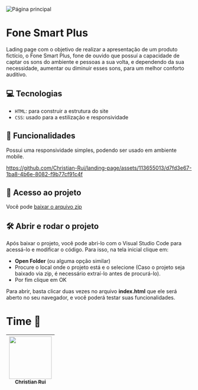 
![Página principal](https://github.com/Christian-Rui/landing-page/assets/113655013/2c217d37-8c68-4da5-b368-dcc571ee0da6)

# Fone Smart Plus
Lading page com o objetivo de realizar a apresentação de um produto fictício, o Fone Smart Plus, fone de ouvido que possuí a capacidade de captar os sons do ambiente e pessoas a sua volta, e dependendo da sua necessidade, aumentar ou diminuir esses sons, para um melhor conforto auditivo.

## 💻 Tecnologias
- `HTML`: para construir a estrutura do site
- `CSS`: usado para a estilização e responsividade

## 🔨 Funcionalidades
Possui uma responsividade simples, podendo ser usado em ambiente mobile.

https://github.com/Christian-Rui/landing-page/assets/113655013/d7fd3e67-1ba8-4b6e-8082-f9b77cf91c4f

## 📁 Acesso ao projeto

Você pode [baixar o arquivo zip](https://github.com/Christian-Rui/landing-page/archive/refs/heads/main.zip)
## 🛠️ Abrir e rodar o projeto

Após baixar o projeto, você pode abri-lo com o Visual Studio Code para acessá-lo e modificar o código. Para isso, na tela inicial clique em:

- **Open Folder** (ou alguma opção similar)
- Procure o local onde o projeto está e o selecione (Caso o projeto seja baixado via zip, é necessário extraí-lo antes de procurá-lo).
- Por fim clique em OK

Para abrir, basta clicar duas vezes no arquivo **index.html** que ele será aberto no seu navegador, e você poderá testar suas funcionalidades.

# Time 🐻

| [<img loading="lazy" src="https://avatars.githubusercontent.com/u/113655013?v=4" width=115><br><sub>Christian Rui</sub>](https://github.com/Christian-Rui)|
| :---: |
